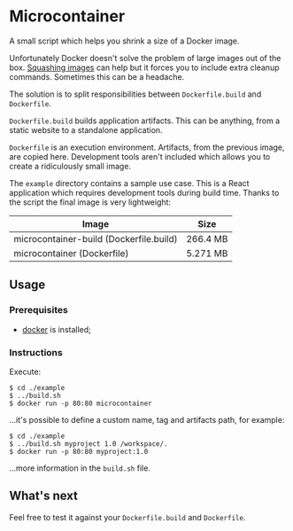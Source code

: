 # Microcontainer

A small script which helps you shrink a size of a Docker image.

Unfortunately Docker doesn't solve the problem of large images out of the box. [Squashing images](https://github.com/jwilder/docker-squash) can help but it forces you to include extra cleanup commands. Sometimes this can be a headache.

The solution is to split responsibilities between `Dockerfile.build` and `Dockerfile`.

`Dockerfile.build` builds application artifacts. This can be anything, from a static website to a standalone application.

`Dockerfile` is an execution environment. Artifacts, from the previous image, are copied here. Development tools aren't included which allows you to create a ridiculously small image.

The `example` directory contains a sample use case. This is a React application which requires development tools during build time. Thanks to the script the final image is very lightweight:

| Image                                   | Size     |
|-----------------------------------------|----------|
| microcontainer-build (Dockerfile.build) | 266.4 MB |
| microcontainer (Dockerfile)             | 5.271 MB |

## Usage

### Prerequisites

* [docker](https://www.docker.com/) is installed;

### Instructions

Execute:

    $ cd ./example
    $ ../build.sh
    $ docker run -p 80:80 microcontainer

...it's possible to define a custom name, tag and artifacts path, for example:

    $ cd ./example
    $ ../build.sh myproject 1.0 /workspace/.
    $ docker run -p 80:80 myproject:1.0

...more information in the `build.sh` file.

## What's next

Feel free to test it against your `Dockerfile.build` and `Dockerfile`.

